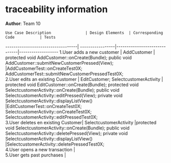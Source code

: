 # traceability information

**Author**: Team 10



	Use Case Description               | Design Elements  | Corresponding Code           | Tests                                
-----------------------------------| -----------------|------------------------------|-------------------
1.User adds a new customer         |  AddCustomer     | protected void AddCustomer::onCreate(Bundle);  public void AddCustomer::submitNewCustomerPressed(View); |AddCustomerTest::onCreateTest0X;  AddCustomerTest::submitNewCustomerPressedTest0X;             
2.User edits an existing Customer  |  EditCustomer; SelectcustomerActivity | protected void EditCustomer::onCreate(Bundle); protected void SelectcustomerActivity::onCreate(Bundle); public void SelectcustomerActivity::editPressed(View); private void SelectcustomerActivity::displayListView()  |EditCustomerTest::onCreateTest0X; SelectcustomerActivity::onCreateTest0X; SelectcustomerActivity::editPressedTest0X;           
3.User deletes en existing Customer|  SelectcustomerActivity    |protected void SelectcustomerActivity::onCreate(Bundle); public void  SelectcustomerActivity::deletePressed(View); private void SelectcustomerActivity::displayListView()  |SelectcustomerActivity::deletePressedTest0X;                
4.User opens a new transaction     |                
5.User gets past purchases         |             


